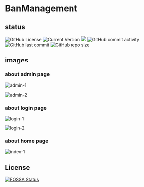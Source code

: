 # BanManagement  
## status  
![GitHub License](https://img.shields.io/github/license/Ban-Management/BanManagement.svg?style=popout-square)  ![Current Version](https://img.shields.io/github/release/BanManagementPlus/BanManagementWebPlus.svg?style=popout-square)  ![](https://img.shields.io/badge/PHP-%3E%3D5.4-blue.svg)   ![GitHub commit activity](https://img.shields.io/github/commit-activity/m/BanManagementPlus/BanManagementWebPlus.svg?style=popout-square)   ![GitHub last commit](https://img.shields.io/github/last-commit/BanManagementPlus/BanManagementWebPlus.svg?style=popout-square) ![GitHub repo size](https://img.shields.io/github/repo-size/BanManagementPlus/BanManagementWebPlus.svg?style=popout-square)

## images
### about admin page  
![admin-1](https://s2.ax1x.com/2019/04/04/Agc2J1.jpg)

![admin-2](https://s2.ax1x.com/2019/04/04/AgcgiR.jpg)
### about login page  
![login-1](https://s2.ax1x.com/2019/04/04/AgcWz6.jpg)

![login-2](https://s2.ax1x.com/2019/04/04/Agc6o9.jpg)
### about home page
![index-1](https://s2.ax1x.com/2019/04/04/AgcRRx.jpg)

## License  
[![FOSSA Status](https://app.fossa.com/api/projects/git%2Bgithub.com%2FBanManagementPlus%2FBanManagementWebPlus.svg?type=large)](https://app.fossa.com/projects/git%2Bgithub.com%2FBanManagementPlus%2FBanManagementWebPlus?ref=badge_large)